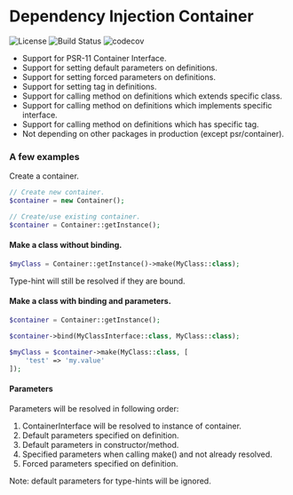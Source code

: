 # Dependency Injection Container

![License](https://img.shields.io/packagist/l/corex/container.svg)
![Build Status](https://travis-ci.org/corex/container.svg?branch=master)
![codecov](https://codecov.io/gh/corex/container/branch/master/graph/badge.svg)


- Support for PSR-11 Container Interface.
- Support for setting default parameters on definitions.
- Support for setting forced parameters on definitions.
- Support for setting tag in definitions.
- Support for calling method on definitions which extends specific class.
- Support for calling method on definitions which implements specific interface.
- Support for calling method on definitions which has specific tag.
- Not depending on other packages in production (except psr/container).


### A few examples

Create a container.
```php
// Create new container.
$container = new Container();

// Create/use existing container.
$container = Container::getInstance();
```


#### Make a class without binding.
```php
$myClass = Container::getInstance()->make(MyClass::class);
```
Type-hint will still be resolved if they are bound.


#### Make a class with binding and parameters.
```php
$container = Container::getInstance();

$container->bind(MyClassInterface::class, MyClass::class);

$myClass = $container->make(MyClass::class, [
    'test' => 'my.value'
]);
```


#### Parameters
Parameters will be resolved in following order:
1. ContainerInterface will be resolved to instance of container.
2. Default parameters specified on definition.
3. Default parameters in constructor/method.
4. Specified parameters when calling make() and not already resolved.
5. Forced parameters specified on definition.

Note: default parameters for type-hints will be ignored.
